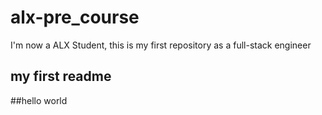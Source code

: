 # alx-pre_course
I'm now a ALX Student, this is my first repository as a full-stack engineer
## my first readme
##hello world
